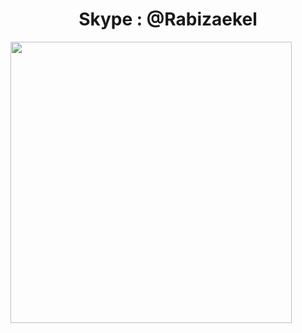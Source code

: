 <h1><center>Skype : @Rabizaekel<br></h1>
<img src="http://www.glittergraphics.org/img/57/577991/download-wallpaper-anime-hd.jpg" width="450px" height="450px"><br>



